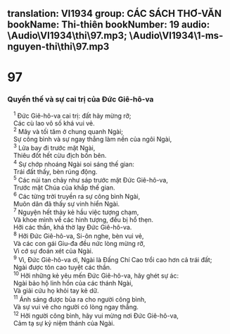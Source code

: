 translation: VI1934
group: CÁC SÁCH THƠ-VĂN
bookName: Thi-thiên 
bookNumber: 19
audio: \Audio\VI1934\thi\97.mp3; \Audio\VI1934\1-ms-nguyen-thi\thi\97.mp3
-------

<div class="title"><h1>97</h1><h3>Quyền thế và sự cai trị của Đức Giê-hô-va</h3></div>
<span class="verse thi_97_1"> <sup>1</sup> Đức Giê-hô-va cai trị: đất hãy mừng rỡ; <br/> Các cù lao vô số khá vui vẻ. <br/></span>
<span class="verse thi_97_2"> <sup>2</sup> Mây và tối tăm ở chung quanh Ngài; <br/> Sự công bình và sự ngay thẳng làm nền của ngôi Ngài, <br/></span>
<span class="verse thi_97_3"> <sup>3</sup> Lửa bay đi trước mặt Ngài, <br/> Thiêu đốt hết cừu địch bốn bên. <br/></span>
<span class="verse thi_97_4"> <sup>4</sup> Sự chớp nhoáng Ngài soi sáng thế gian: <br/> Trái đất thấy, bèn rúng động. <br/></span>
<span class="verse thi_97_5"> <sup>5</sup> Các núi tan chảy như sáp trước mặt Đức Giê-hô-va, <br/> Trước mặt Chúa của khắp thế gian. <br/></span>
<span class="verse thi_97_6"> <sup>6</sup> Các từng trời truyền ra sự công bình Ngài, <br/> Muôn dân đã thấy sự vinh hiển Ngài. <br/></span>
<span class="verse thi_97_7"> <sup>7</sup> Nguyện hết thảy kẻ hầu việc tượng chạm, <br/> Và khoe mình về các hình tượng, đều bị hổ thẹn. <br/> Hỡi các thần, khá thờ lạy Đức Giê-hô-va. <br/></span>
<span class="verse thi_97_8"> <sup>8</sup> Hỡi Đức Giê-hô-va, Si-ôn nghe, bèn vui vẻ, <br/> Và các con gái Giu-đa đều nức lòng mừng rỡ, <br/> Vì cớ sự đoán xét của Ngài. <br/></span>
<span class="verse thi_97_9"> <sup>9</sup> Vì, Đức Giê-hô-va ơi, Ngài là Đấng Chí Cao trổi cao hơn cả trái đất; <br/> Ngài được tôn cao tuyệt các thần. <br/></span>
<span class="verse thi_97_10"> <sup>10</sup> Hỡi những kẻ yêu mến Đức Giê-hô-va, hãy ghét sự ác: <br/> Ngài bảo hộ linh hồn của các thánh Ngài, <br/> Và giải cứu họ khỏi tay kẻ dữ. <br/></span>
<span class="verse thi_97_11"> <sup>11</sup> Ánh sáng được bủa ra cho người công bình, <br/> Và sự vui vẻ cho người có lòng ngay thẳng. <br/></span>
<span class="verse thi_97_12"> <sup>12</sup> Hỡi người công bình, hãy vui mừng nơi Đức Giê-hô-va, <br/> Cảm tạ sự kỷ niệm thánh của Ngài. <br/></span>
